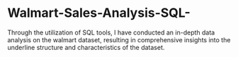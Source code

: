 # Walmart-Sales-Analysis-SQL-
Through the utilization of SQL tools, I have conducted an in-depth data analysis on the walmart dataset, resulting in comprehensive insights into the underline structure and characteristics of the dataset.
